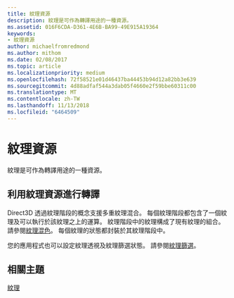 ```yaml
---
title: 紋理資源
description: 紋理是可作為轉譯用途的一種資源。
ms.assetid: 016F6CDA-D361-4E6B-BA99-49E915A19364
keywords:
- 紋理資源
author: michaelfromredmond
ms.author: mithom
ms.date: 02/08/2017
ms.topic: article
ms.localizationpriority: medium
ms.openlocfilehash: 72f58521e01d46437ba44453b94d12a82bb3e639
ms.sourcegitcommit: 4d88adfaf544a3dab05f4660e2f59bbe60311c00
ms.translationtype: MT
ms.contentlocale: zh-TW
ms.lasthandoff: 11/13/2018
ms.locfileid: "6464509"
---
```

# <a name="texture-resources"></a>紋理資源


紋理是可作為轉譯用途的一種資源。

## <a name="span-idrenderingwithtextureresourcesspanspan-idrenderingwithtextureresourcesspanspan-idrenderingwithtextureresourcesspanrendering-with-texture-resources"></a><span id="Rendering_with_Texture_Resources"></span><span id="rendering_with_texture_resources"></span><span id="RENDERING_WITH_TEXTURE_RESOURCES"></span>利用紋理資源進行轉譯


Direct3D 透過紋理階段的概念支援多重紋理混合。 每個紋理階段都包含了一個紋理及可以執行於該紋理之上的運算。 紋理階段中的紋理構成了現有紋理的組合。 請參閱[紋理混色](texture-blending.md)。 每個紋理的狀態都封裝於其紋理階段中。

您的應用程式也可以設定紋理透視及紋理篩選狀態。 請參閱[紋理篩選](texture-filtering.md)。

## <a name="span-idrelated-topicsspanrelated-topics"></a><span id="related-topics"></span>相關主題


[紋理](textures.md)

 

 




